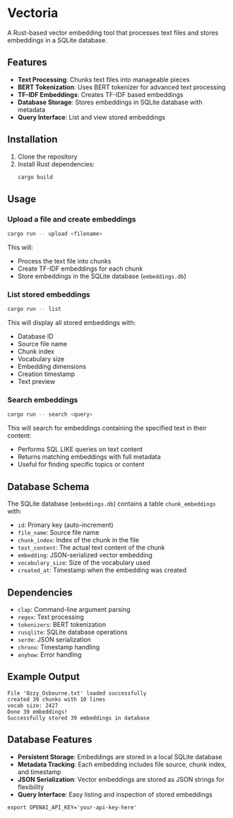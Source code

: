 # Vectoria

A Rust-based vector embedding tool that processes text files and stores embeddings in a SQLite database.

## Features

- **Text Processing**: Chunks text files into manageable pieces
- **BERT Tokenization**: Uses BERT tokenizer for advanced text processing
- **TF-IDF Embeddings**: Creates TF-IDF based embeddings
- **Database Storage**: Stores embeddings in SQLite database with metadata
- **Query Interface**: List and view stored embeddings

## Installation

1. Clone the repository
2. Install Rust dependencies:
   ```bash
   cargo build
   ```

## Usage

### Upload a file and create embeddings

```bash
cargo run -- upload <filename>
```

This will:

- Process the text file into chunks
- Create TF-IDF embeddings for each chunk
- Store embeddings in the SQLite database (`embeddings.db`)

### List stored embeddings

```bash
cargo run -- list
```

This will display all stored embeddings with:

- Database ID
- Source file name
- Chunk index
- Vocabulary size
- Embedding dimensions
- Creation timestamp
- Text preview

### Search embeddings

```bash
cargo run -- search <query>
```

This will search for embeddings containing the specified text in their content:

- Performs SQL LIKE queries on text content
- Returns matching embeddings with full metadata
- Useful for finding specific topics or content

## Database Schema

The SQLite database (`embeddings.db`) contains a table `chunk_embeddings` with:

- `id`: Primary key (auto-increment)
- `file_name`: Source file name
- `chunk_index`: Index of the chunk in the file
- `text_content`: The actual text content of the chunk
- `embedding`: JSON-serialized vector embedding
- `vocabulary_size`: Size of the vocabulary used
- `created_at`: Timestamp when the embedding was created

## Dependencies

- `clap`: Command-line argument parsing
- `regex`: Text processing
- `tokenizers`: BERT tokenization
- `rusqlite`: SQLite database operations
- `serde`: JSON serialization
- `chrono`: Timestamp handling
- `anyhow`: Error handling

## Example Output

```
File 'Ozzy_Osbourne.txt' loaded successfully
created 39 chunks with 10 lines
vocab size: 2427
Done 39 embeddings!
Successfully stored 39 embeddings in database
```

## Database Features

- **Persistent Storage**: Embeddings are stored in a local SQLite database
- **Metadata Tracking**: Each embedding includes file source, chunk index, and timestamp
- **JSON Serialization**: Vector embeddings are stored as JSON strings for flexibility
- **Query Interface**: Easy listing and inspection of stored embeddings

```
export OPENAI_API_KEY='your-api-key-here'
```
